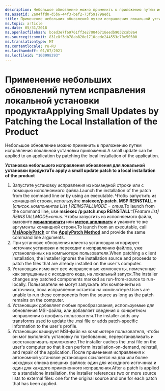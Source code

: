 ```yaml
---
description: Небольшое обновление можно применить к приложению путем исправления локальной установки приложения.
ms.assetid: 2a04ffd0-d5b6-44f3-bef2-73f59179aed1
title: Применение небольших обновлений путем исправления локальной установки продукта
ms.topic: article
ms.date: 05/31/2018
ms.openlocfilehash: bced3e7f69761ff3e270046718eedb9032cab8a4
ms.sourcegitcommit: 831e8f3db78ab820e1710cede244553c70e50500
ms.translationtype: MT
ms.contentlocale: ru-RU
ms.lasthandoff: 01/07/2021
ms.locfileid: "103998293"
---
```

# <a name="applying-small-updates-by-patching-the-local-installation-of-the-product"></a><span data-ttu-id="f5ce1-103">Применение небольших обновлений путем исправления локальной установки продукта</span><span class="sxs-lookup"><span data-stu-id="f5ce1-103">Applying Small Updates by Patching the Local Installation of the Product</span></span>

<span data-ttu-id="f5ce1-104">Небольшое обновление можно применить к приложению путем исправления локальной установки приложения.</span><span class="sxs-lookup"><span data-stu-id="f5ce1-104">A small update can be applied to an application by patching the local installation of the application.</span></span>

<span data-ttu-id="f5ce1-105">**Установка небольшого исправления обновления для локальной установки продукта**</span><span class="sxs-lookup"><span data-stu-id="f5ce1-105">**To apply a small update patch to a local installation of the product**</span></span>

1.  <span data-ttu-id="f5ce1-106">Запустите установку исправления из командной строки или с помощью исполняемого файла.</span><span class="sxs-lookup"><span data-stu-id="f5ce1-106">Launch the installation of the patch from the command line or by using an executable.</span></span> <span data-ttu-id="f5ce1-107">Чтобы запустить из командной строки, используйте **msiexec/p patch. MSP REINSTALL = \[**_список_компонентов List_ *_\] REINSTALLMODE = omus_*.</span><span class="sxs-lookup"><span data-stu-id="f5ce1-107">To launch from the command line, use **msiexec /p patch.msp REINSTALL=\[**_Feature list_*_\] REINSTALLMODE=omus_*.</span></span> <span data-ttu-id="f5ce1-108">Чтобы запустить из исполняемого файла, вызовите [**мсиапплипатч**](/windows/desktop/api/Msi/nf-msi-msiapplypatcha) или [**метод апплипатч**](installer-applypatch.md) и укажите те же аргументы командной строки.</span><span class="sxs-lookup"><span data-stu-id="f5ce1-108">To launch from an executable, call [**MsiApplyPatch**](/windows/desktop/api/Msi/nf-msi-msiapplypatcha) or the [**ApplyPatch Method**](installer-applypatch.md) and provide the same command line arguments.</span></span>
2.  <span data-ttu-id="f5ce1-109">При установке обновления клиента установщик игнорирует источник установки и переходит к исправлению файлов, уже установленных на компьютере пользователя.</span><span class="sxs-lookup"><span data-stu-id="f5ce1-109">When patching a client installation, the installer ignores the installation source and proceeds to patch the files that are already installed on the user's computer.</span></span>
3.  <span data-ttu-id="f5ce1-110">Установщик изменяет все исправленные компоненты, помеченные как запущенные с исходного кода, на локальный запуск.</span><span class="sxs-lookup"><span data-stu-id="f5ce1-110">The installer changes any patched components marked as run-from-source to run-locally.</span></span> <span data-ttu-id="f5ce1-111">Пользователи не могут запускать эти компоненты из источника, пока исправление остается на компьютере.</span><span class="sxs-lookup"><span data-stu-id="f5ce1-111">Users are unable to run these components from the source as long as the patch remains on the computer.</span></span>
4.  <span data-ttu-id="f5ce1-112">Установщик добавляет любые преобразования, используемые для обновления MSI-файла, или добавляет сведения о конкретном исправлении в профиль пользователя.</span><span class="sxs-lookup"><span data-stu-id="f5ce1-112">The installer adds any transforms used to update the .msi file or adds patch-specific information to the user's profile.</span></span>
5.  <span data-ttu-id="f5ce1-113">Установщик кэширует MSI-файл на компьютере пользователя, чтобы он мог выполнять установку по требованию, переустанавливать и восстанавливать приложение.</span><span class="sxs-lookup"><span data-stu-id="f5ce1-113">The installer caches the .msi file on the user's computer so that it can perform installation-on-demand, reinstall, and repair of the application.</span></span> <span data-ttu-id="f5ce1-114">После применения исправления к автономной установке установщик ссылается на два или более исходных списка внешних файлов: один для исходного источника и один для каждого примененного исправления.</span><span class="sxs-lookup"><span data-stu-id="f5ce1-114">After a patch is applied to a standalone installation, the installer references two or more source lists to external files: one for the original source and one for each patch that has been applied.</span></span>

 

 



